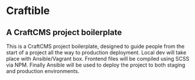 # Craftible
## A CraftCMS project boilerplate
This is a CraftCMS project boilerplate, designed to guide people from the start of a project all the way to production deployment. Local dev will take place with Ansible/Vagrant box. Frontend files will be compiled using SCSS via NPM. Finally Ansible will be used to deploy the project to both staging and production environments.